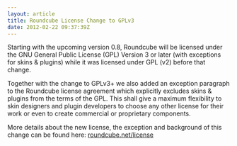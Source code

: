 ```yaml
---
layout: article
title: Roundcube License Change to GPLv3
date: 2012-02-22 09:37:39Z
---
```

Starting with the upcoming version 0.8, Roundcube will be licensed under the GNU General Public License (GPL) Version 3 or later (with exceptions for skins & plugins) while it was licensed under GPL (v2) before that change.

Together with the change to GPLv3+ we also added an exception paragraph to the Roundcube license agreement which explicitly excludes skins & plugins from the terms of the GPL. This shall give a maximum flexibility to skin designers and plugin developers to choose any other license for their work or even to create commercial or proprietary components.

More details about the new license, the exception and background of this change can be found here: [roundcube.net/license](http://roundcube.net/license)

